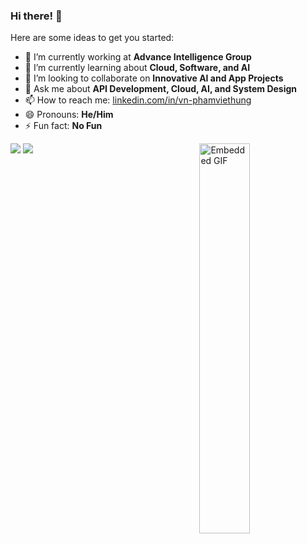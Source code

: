 ### Hi there! 👋
Here are some ideas to get you started:

- 🔭 I’m currently working at **Advance Intelligence Group**
- 🌱 I’m currently learning about **Cloud, Software, and AI**
- 👯 I’m looking to collaborate on **Innovative AI and App Projects**
- 💬 Ask me about **API Development, Cloud, AI, and System Design**
- 📫 How to reach me: [linkedin.com/in/vn-phamviethung](https://www.linkedin.com/in/vn-phamviethung)
- 😄 Pronouns: **He/Him**
- ⚡ Fun fact: **No Fun**
<img align="right" width="40%" src="https://img.wattpad.com/787e4039802bf103a14417b1e026abd324c24269/68747470733a2f2f73332e616d617a6f6e6177732e636f6d2f776174747061642d6d656469612d736572766963652f53746f7279496d6167652f4d5955464b6f2d6d5756334536513d3d2d3833313735303637302e313565643437363235643133343032303533393530343139313131382e676966?s=fit&w=460&h=460" alt="Embedded GIF">

<picture width="50%" height="80%">
  <source
    srcset="https://github-readme-stats.vercel.app/api?username=pham0084&show_icons=true&theme=vue-dark"
    media="(prefers-color-scheme: dark)"
  />
  <source
    srcset="https://github-readme-stats.vercel.app/api?username=pham0084&show_icons=true&theme=vue"
    media="(prefers-color-scheme: light), (prefers-color-scheme: no-preference)"
  />
  <img src="https://github-readme-stats.vercel.app/api?username=pham0084&show_icons=true" />
</picture>
<picture width="50%" height="80%">
  <source
    srcset="http://github-readme-streak-stats.herokuapp.com/?user=pham0084&theme=vue-dark&date_format=M%20j%5B%2C%20Y%5D&ring=ff3068&fire=ff3068&sideNums=ff3068"
    media="(prefers-color-scheme: dark)"
  />
  <source
    srcset="https://github-readme-stats.vercel.app/api?username=pham0084&show_icons=true&theme=vue"
    media="(prefers-color-scheme: light), (prefers-color-scheme: no-preference)"
  />
  <img src="https://github-readme-stats.vercel.app/api?username=pham0084&show_icons=true" />
</picture>

 

